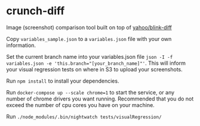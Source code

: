 # crunch-diff
Image (screenshot) comparison tool built on top of [yahoo/blink-diff](https://github.com/yahoo/blink-diff)

Copy `variables_sample.json` to a `variables.json` file with your own information.

Set the current branch name into your variables.json file `json -I -f variables.json -e 'this.branch="[your_branch_name]"'`.
This will inform your visual regression tests on where in S3 to upload your screenshots.

Run `npm install` to install your dependencies.

Run `docker-compose up --scale chrome=1` to start the service, or any number of chrome drivers you want running.
Recommended that you do not exceed the number of cpu cores you have on your machine.

Run `./node_modules/.bin/nightwatch tests/visualRegression/`
